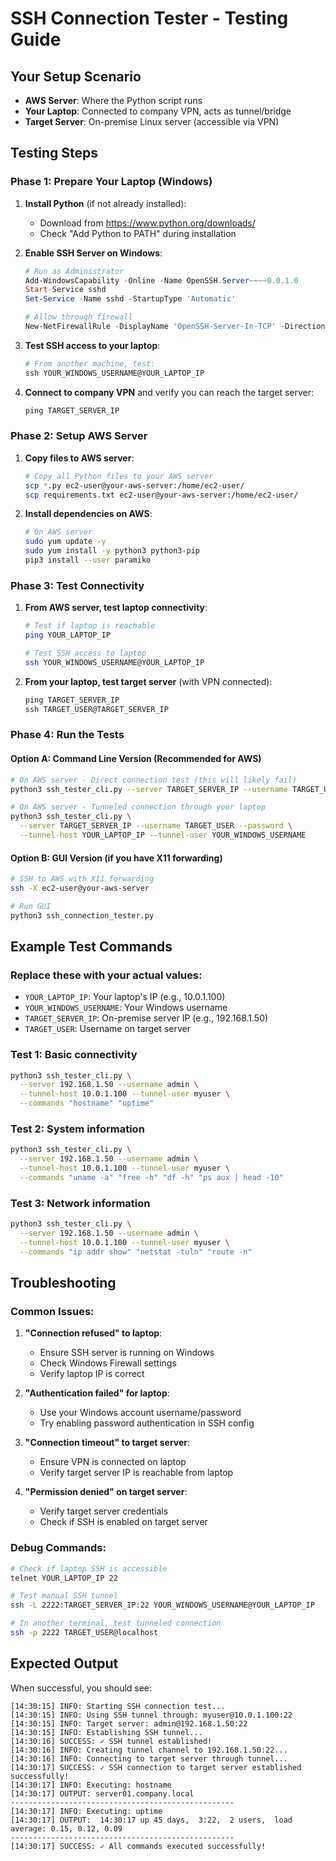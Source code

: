 # SSH Connection Tester - Testing Guide

## Your Setup Scenario
- **AWS Server**: Where the Python script runs
- **Your Laptop**: Connected to company VPN, acts as tunnel/bridge
- **Target Server**: On-premise Linux server (accessible via VPN)

## Testing Steps

### Phase 1: Prepare Your Laptop (Windows)

1. **Install Python** (if not already installed):
   - Download from https://www.python.org/downloads/
   - Check "Add Python to PATH" during installation

2. **Enable SSH Server on Windows**:
   ```powershell
   # Run as Administrator
   Add-WindowsCapability -Online -Name OpenSSH.Server~~~~0.0.1.0
   Start-Service sshd
   Set-Service -Name sshd -StartupType 'Automatic'
   
   # Allow through firewall
   New-NetFirewallRule -DisplayName 'OpenSSH-Server-In-TCP' -Direction Inbound -Protocol TCP -LocalPort 22 -Action Allow
   ```

3. **Test SSH access to your laptop**:
   ```powershell
   # From another machine, test:
   ssh YOUR_WINDOWS_USERNAME@YOUR_LAPTOP_IP
   ```

4. **Connect to company VPN** and verify you can reach the target server:
   ```powershell
   ping TARGET_SERVER_IP
   ```

### Phase 2: Setup AWS Server

1. **Copy files to AWS server**:
   ```bash
   # Copy all Python files to your AWS server
   scp *.py ec2-user@your-aws-server:/home/ec2-user/
   scp requirements.txt ec2-user@your-aws-server:/home/ec2-user/
   ```

2. **Install dependencies on AWS**:
   ```bash
   # On AWS server
   sudo yum update -y
   sudo yum install -y python3 python3-pip
   pip3 install --user paramiko
   ```

### Phase 3: Test Connectivity

1. **From AWS server, test laptop connectivity**:
   ```bash
   # Test if laptop is reachable
   ping YOUR_LAPTOP_IP
   
   # Test SSH access to laptop
   ssh YOUR_WINDOWS_USERNAME@YOUR_LAPTOP_IP
   ```

2. **From your laptop, test target server** (with VPN connected):
   ```powershell
   ping TARGET_SERVER_IP
   ssh TARGET_USER@TARGET_SERVER_IP
   ```

### Phase 4: Run the Tests

#### Option A: Command Line Version (Recommended for AWS)

```bash
# On AWS server - Direct connection test (this will likely fail)
python3 ssh_tester_cli.py --server TARGET_SERVER_IP --username TARGET_USER --password

# On AWS server - Tunneled connection through your laptop
python3 ssh_tester_cli.py \
  --server TARGET_SERVER_IP --username TARGET_USER --password \
  --tunnel-host YOUR_LAPTOP_IP --tunnel-user YOUR_WINDOWS_USERNAME
```

#### Option B: GUI Version (if you have X11 forwarding)

```bash
# SSH to AWS with X11 forwarding
ssh -X ec2-user@your-aws-server

# Run GUI
python3 ssh_connection_tester.py
```

## Example Test Commands

### Replace these with your actual values:
- `YOUR_LAPTOP_IP`: Your laptop's IP (e.g., 10.0.1.100)
- `YOUR_WINDOWS_USERNAME`: Your Windows username
- `TARGET_SERVER_IP`: On-premise server IP (e.g., 192.168.1.50)
- `TARGET_USER`: Username on target server

### Test 1: Basic connectivity
```bash
python3 ssh_tester_cli.py \
  --server 192.168.1.50 --username admin \
  --tunnel-host 10.0.1.100 --tunnel-user myuser \
  --commands "hostname" "uptime"
```

### Test 2: System information
```bash
python3 ssh_tester_cli.py \
  --server 192.168.1.50 --username admin \
  --tunnel-host 10.0.1.100 --tunnel-user myuser \
  --commands "uname -a" "free -h" "df -h" "ps aux | head -10"
```

### Test 3: Network information
```bash
python3 ssh_tester_cli.py \
  --server 192.168.1.50 --username admin \
  --tunnel-host 10.0.1.100 --tunnel-user myuser \
  --commands "ip addr show" "netstat -tuln" "route -n"
```

## Troubleshooting

### Common Issues:

1. **"Connection refused" to laptop**:
   - Ensure SSH server is running on Windows
   - Check Windows Firewall settings
   - Verify laptop IP is correct

2. **"Authentication failed" for laptop**:
   - Use your Windows account username/password
   - Try enabling password authentication in SSH config

3. **"Connection timeout" to target server**:
   - Ensure VPN is connected on laptop
   - Verify target server IP is reachable from laptop

4. **"Permission denied" on target server**:
   - Verify target server credentials
   - Check if SSH is enabled on target server

### Debug Commands:

```bash
# Check if laptop SSH is accessible
telnet YOUR_LAPTOP_IP 22

# Test manual SSH tunnel
ssh -L 2222:TARGET_SERVER_IP:22 YOUR_WINDOWS_USERNAME@YOUR_LAPTOP_IP

# In another terminal, test tunneled connection
ssh -p 2222 TARGET_USER@localhost
```

## Expected Output

When successful, you should see:
```
[14:30:15] INFO: Starting SSH connection test...
[14:30:15] INFO: Using SSH tunnel through: myuser@10.0.1.100:22
[14:30:15] INFO: Target server: admin@192.168.1.50:22
[14:30:15] INFO: Establishing SSH tunnel...
[14:30:16] SUCCESS: ✓ SSH tunnel established!
[14:30:16] INFO: Creating tunnel channel to 192.168.1.50:22...
[14:30:16] INFO: Connecting to target server through tunnel...
[14:30:17] SUCCESS: ✓ SSH connection to target server established successfully!
[14:30:17] INFO: Executing: hostname
[14:30:17] OUTPUT: server01.company.local
--------------------------------------------------
[14:30:17] INFO: Executing: uptime
[14:30:17] OUTPUT:  14:30:17 up 45 days,  3:22,  2 users,  load average: 0.15, 0.12, 0.09
--------------------------------------------------
[14:30:17] SUCCESS: ✓ All commands executed successfully!
```
